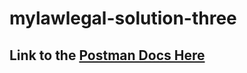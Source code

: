 # mylawlegal-solution-three

## Link to the [Postman Docs Here](https://app.getpostman.com/dpxy/collections/11693645-65cb0d3e-701c-4ab1-9c79-6d48fa0818a0?workspace=dd7de183-dbf4-4cab-87c3-ca36df156406)
